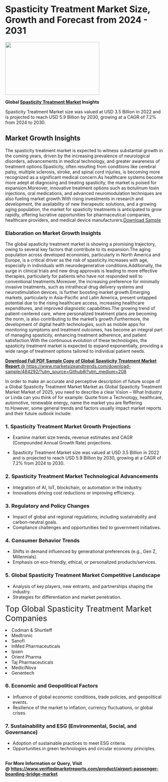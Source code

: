 <H1>Spasticity Treatment Market Size, Growth and Forecast from 2024 - 2031</H1><img class="aligncenter size-medium wp-image-584254" src="https://thirdeyenews.in/wp-content/uploads/2024/09/Global-Market-Research-300x168.jpeg" alt="" width="300" height="168" /><p><strong>Global&nbsp;<a href="https://www.marketsizeandtrends.com/download-sample/484292/?utm_source=Github8j?utm_medium=208">Spasticity Treatment Market</a> Insights</strong></p><p>Spasticity Treatment Market size was valued at USD 3.5 Billion in 2022 and is projected to reach USD 5.9 Billion by 2030, growing at a CAGR of 7.2% from 2024 to 2030.</p><p><h2>Market Growth Insights</h2> The spasticity treatment market is expected to witness substantial growth in the coming years, driven by the increasing prevalence of neurological disorders, advancements in medical technology, and greater awareness of treatment options.Spasticity, often resulting from conditions like cerebral palsy, multiple sclerosis, stroke, and spinal cord injuries, is becoming more recognized as a significant medical concern.As healthcare systems become more adept at diagnosing and treating spasticity, the market is poised for expansion.Moreover, innovative treatment options such as botulinum toxin injections, oral medications, and advanced neuromodulation techniques are also fueling market growth.With rising investments in research and development, the availability of new therapeutic solutions, and a growing aging population, the market for spasticity treatments is anticipated to grow rapidly, offering lucrative opportunities for pharmaceutical companies, healthcare providers, and medical device manufacturers.<a href="#download-sample">Download Sample</a> <h3>Elaboration on Market Growth Insights</h3> The global spasticity treatment market is showing a promising trajectory, owing to several key factors that contribute to its expansion.The aging population across developed economies, particularly in North America and Europe, is a critical driver as the risk of spasticity increases with age, especially in individuals with neurodegenerative conditions.Additionally, the surge in clinical trials and new drug approvals is leading to more effective therapies, particularly for patients who have not responded well to conventional treatments.Moreover, the increasing preference for minimally invasive treatments, such as intrathecal drug delivery systems and neurostimulation devices, is further boosting market growth.Emerging markets, particularly in Asia-Pacific and Latin America, present untapped potential due to the rising healthcare access, increasing healthcare expenditures, and improved diagnostic capabilities.The growing trend of patient-centered care, where personalized treatment plans are becoming the norm, is also contributing to the market’s growth.Furthermore, the development of digital health technologies, such as mobile apps for monitoring symptoms and treatment outcomes, has become an integral part of managing spasticity, enhancing treatment adherence, and patient satisfaction.With the continuous evolution of these technologies, the spasticity treatment market is expected to expand exponentially, providing a wide range of treatment options tailored to individual patient needs.<a href="#get-more"></p><p><span class=""><strong>Download Full PDF Sample Copy of Global Spasticity Treatment Market Report</strong> @ <a href="https://www.marketsizeandtrends.com/download-sample/484292/?utm_source=Github8j?utm_medium=208" target="_blank">https://www.marketsizeandtrends.com/download-sample/484292/?utm_source=Github8j?utm_medium=208</a></span></p><p>In order to make an accurate and perceptive description of future scope of a Global&nbsp;Spasticity Treatment Market Market as Global&nbsp;Spasticity Treatment Market Market of 2025, you need to describe a clear Vision &ndash; What Industry or Linda can you think of for example: Quote from a Technology, healthcare, automotive, renewable energy, name the market you are Reffering to.However, some general trends and factors usually impact market reports and their future outlook include:</p><h3>1.&nbsp;<strong>Spasticity Treatment Market Growth Projections</strong></h3><ul><li>Examine market size trends, revenue estimates and CAGR (Compounded Annual Growth Rate) projections.</li><li><p>Spasticity Treatment Market size was valued at USD 3.5 Billion in 2022 and is projected to reach USD 5.9 Billion by 2030, growing at a CAGR of 7.2% from 2024 to 2030.</p></li></ul><h3>2.&nbsp;<strong>Spasticity Treatment Market Technological Advancements</strong></h3><ul><li>Integration of AI, IoT, blockchain, or automation in the industry.</li><li>Innovations driving cost reductions or improving efficiency.</li></ul><h3>3.&nbsp;<strong>Regulatory and Policy Changes</strong></h3><ul><li>Impact of global and regional regulations, including sustainability and carbon-neutral goals.</li><li>Compliance challenges and opportunities tied to government initiatives.</li></ul><h3>4.&nbsp;<strong>Consumer Behavior Trends</strong></h3><ul><li>Shifts in demand influenced by generational preferences (e.g., Gen Z, Millennials).</li><li>Emphasis on eco-friendly, ethical, or personalized products/services.</li></ul><h3>5.&nbsp;<strong>Global Spasticity Treatment Market Competitive Landscape</strong></h3><ul><li>Analysis of key players, new entrants, and partnerships shaping the industry.</li><li>Strategies for differentiation and market penetration.</li></ul><p data-pm-slice="1 1 []"><span style="color: inherit; font-family: inherit; font-size: 25px;">Top Global Spasticity Treatment Market Companies</span></p><div class="" data-test-id=""><p><li>Codman & Shurtleff</li><li> Medtronic</li><li> Sanofi</li><li> InMed Pharmaceuticals</li><li> Ipsen</li><li> Orient Pharma</li><li> Taj Pharmaceuticals</li><li> MediciNova</li><li> Genentech</li></p></div><h3>6.&nbsp;<strong>Economic and Geopolitical Factors</strong></h3><ul><li>Influence of global economic conditions, trade policies, and geopolitical events.</li><li>Resilience of the market to inflation, currency fluctuations, or global crises.</li></ul><h3>7.&nbsp;<strong>Sustainability and ESG (Environmental, Social, and Governance)</strong></h3><ul><li>Adoption of sustainable practices to meet ESG criteria.</li><li>Opportunities in green technologies and circular economy principles.</li></ul><h2><strong style="font-size: 14px;">For More Information or Query, Visit @&nbsp;</strong><a style="background-color: #ffffff; font-size: 14px;" href="https://www.marketsizeandtrends.com/report/spasticity-treatment-market/" target="_blank">https://www.verifiedmarketreports.com/product/airport-passenger-boarding-bridge-market</a></h2>